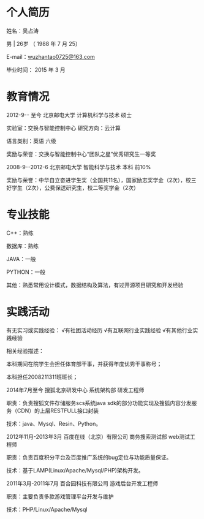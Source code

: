 个人简历
========
姓名：吴占涛

男 | 26岁 （ 1988 年 7 月 25）

E-mail：wuzhantao0725@163.com

毕业时间： 2015 年 3 月

教育情况
========
2012-9-- 至今        北京邮电大学       计算机科学与技术      硕士

实验室：交换与智能控制中心        研究方向：云计算

语言类别：英语    六级

奖励与荣誉：交换与智能控制中心“团队之星”优秀研究生一等奖

2008-9--2012-6       北京邮电大学        智能科学与技术        本科        前10%

奖励与荣誉：中华自立奋进学生奖（全国共11名），国家励志奖学金（2次），校三好学生（2次），公费保送研究生，校二等奖学金（2次）


专业技能
========
C++：熟练

数据库：熟练

JAVA：一般

PYTHON：一般

其他：熟悉常用设计模式，数据结构及算法，有过开源项目研究和开发经验


实践活动
========
有无实习或实践经验： √有社团活动经历  √有互联网行业实践经验  √有其他行业实践经验

相关经验描述：

本科期间在院学生会担任体育部干事，并获得年度优秀干事称号；

本科担任2008211311班班长；

2014年7月至今 搜狐北京研发中心 系统架构部 研发工程师

职责：负责搜狐文件存储服务scs系统java sdk的部分功能实现及搜狐内容分发服务（CDN）的上层RESTFULL接口封装

技术：java、Mysql、Resin、Python。

2012年11月-2013年3月 百度在线（北京）有限公司 商务搜索测试部 web测试工程师

职责：负责百度积分平台及百度推广系统的bug定位与功能质量保证。

技术：基于LAMP(Linux/Apache/Mysql/PHP)架构开发。

2011年3月-2011年7月 百合园科技有限公司 游戏后台开发工程师

职责：主要负责多款游戏管理平台开发与维护

技术：PHP/Linux/Apache/Mysql
